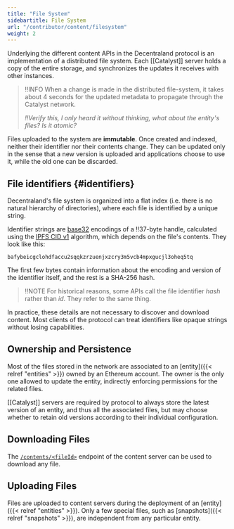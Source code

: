 ```yaml
---
title: "File System"
sidebartitle: File System
url: "/contributor/content/filesystem"
weight: 2
---
```


Underlying the different content APIs in the Decentraland protocol is an implementation of a distributed file system. Each [[Catalyst]] server holds a copy of the entire storage, and synchronizes the updates it receives with other instances.

> !!INFO
> When a change is made in the distributed file-system, it takes about 4 seconds for the updated metadata to propagate through the Catalyst network. 
>
> _!!Verify this, I only heard it without thinking, what about the entity's files? Is it atomic?_

Files uploaded to the system are **immutable**. Once created and indexed, neither their identifier
nor their contents change. They can be updated only in the sense that a new version is uploaded and
applications choose to use it, while the old one can be discarded.

## File identifiers {#identifiers}

Decentraland's file system is organized into a flat index (i.e. there is no natural hierarchy
of directories), where each file is identified by a unique string.

Identifier strings are [base32](https://en.wikipedia.org/wiki/Base32) encodings of a !!37-byte handle, calculated using the [IPFS CID v1](https://docs.ipfs.tech/concepts/content-addressing/) algorithm, which depends on the file's contents. They look like this:

```
bafybeicgclohdfaccu2sqqkzrzuenjxzcry3m5vcb4mpxgucjl3oheq5tq
```

The first few bytes contain information about the encoding and version of the identifier itself, and the rest is a SHA-256 hash.

> !!NOTE
> For historical reasons, some APIs call the file identifier _hash_ rather than _id_. They refer to the same thing.

In practice, these details are not necessary to discover and download content. Most clients of the protocol can treat identifiers like opaque strings without losing capabilities.

## Ownership and Persistence

Most of the files stored in the network are associated to an [entity]({{< relref "entities" >}}) owned by an Ethereum account. The owner is the only one allowed to update the entity, indirectly enforcing permissions for the related files.

[[Catalyst]] servers are required by protocol to always store the latest version of an entity, and thus all the associated files, but may choose whether to retain old versions according to their individual configuration.

## Downloading Files

The [`/contents/<fileId>`](https://decentraland.github.io/catalyst-api-specs/#tag/Content-Server/operation/getContentFile) endpoint of the content server can be used to download any file.

## Uploading Files

Files are uploaded to content servers during the deployment of an [entity]({{< relref "entities" >}}). Only a few special files, such as [snapshots]({{< relref "snapshots" >}}), are independent from any particular entity.